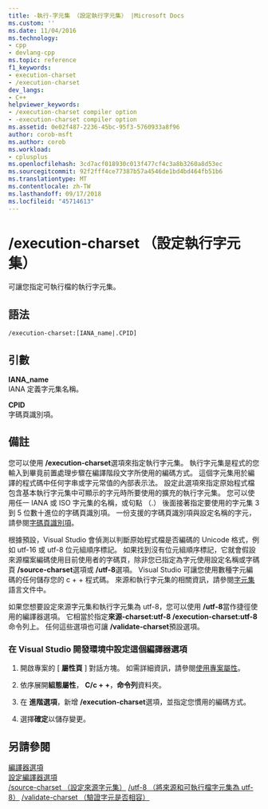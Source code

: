 ```yaml
---
title: -執行-字元集 （設定執行字元集） |Microsoft Docs
ms.custom: ''
ms.date: 11/04/2016
ms.technology:
- cpp
- devlang-cpp
ms.topic: reference
f1_keywords:
- execution-charset
- /execution-charset
dev_langs:
- C++
helpviewer_keywords:
- /execution-charset compiler option
- -execution-charset compiler option
ms.assetid: 0e02f487-2236-45bc-95f3-5760933a8f96
author: corob-msft
ms.author: corob
ms.workload:
- cplusplus
ms.openlocfilehash: 3cd7acf018930c013f477cf4c3a8b3260a8d53ec
ms.sourcegitcommit: 92f2fff4ce77387b57a4546de1bd4bd464fb51b6
ms.translationtype: MT
ms.contentlocale: zh-TW
ms.lasthandoff: 09/17/2018
ms.locfileid: "45714613"
---
```

# <a name="execution-charset-set-execution-character-set"></a>/execution-charset （設定執行字元集）

可讓您指定可執行檔的執行字元集。

## <a name="syntax"></a>語法

```
/execution-charset:[IANA_name|.CPID]
```

## <a name="arguments"></a>引數

**IANA_name**<br/>
IANA 定義字元集名稱。

**CPID**<br/>
字碼頁識別項。

## <a name="remarks"></a>備註

您可以使用 **/execution-charset**選項來指定執行字元集。 執行字元集是程式的您輸入到畢竟前置處理步驟在編譯階段文字所使用的編碼方式。 這個字元集用於編譯的程式碼中任何字串或字元常值的內部表示法。 設定此選項來指定原始程式檔包含基本執行字元集中可顯示的字元時所要使用的擴充的執行字元集。 您可以使用任一 IANA 或 ISO 字元集的名稱，或句點 （.） 後面接著指定要使用的字元集 3 到 5 位數十進位的字碼頁識別項。 一份支援的字碼頁識別項與設定名稱的字元，請參閱[字碼頁識別項](/windows/desktop/Intl/code-page-identifiers)。

根據預設，Visual Studio 會偵測以判斷原始程式檔是否編碼的 Unicode 格式，例如 utf-16 或 utf-8 位元組順序標記。 如果找到沒有位元組順序標記，它就會假設來源檔案編碼使用目前使用者的字碼頁，除非您已指定為字元使用設定名稱或字碼頁 **/source-charset**選項或 **/utf-8**選項。 Visual Studio 可讓您使用數種字元編碼的任何儲存您的 c + + 程式碼。 來源和執行字元集的相關資訊，請參閱[字元集](../../cpp/character-sets.md)語言文件中。

如果您想要設定來源字元集和執行字元集為 utf-8，您可以使用 **/utf-8**當作捷徑使用的編譯器選項。 它相當於指定**來源-charset:utf-8 /execution-charset:utf-8**命令列上。 任何這些選項也可讓 **/validate-charset**預設選項。

### <a name="to-set-this-compiler-option-in-the-visual-studio-development-environment"></a>在 Visual Studio 開發環境中設定這個編譯器選項

1. 開啟專案的 [ **屬性頁** ] 對話方塊。 如需詳細資訊，請參閱[使用專案屬性](../../ide/working-with-project-properties.md)。

1. 依序展開**組態屬性**， **C/c + +**，**命令列**資料夾。

1. 在 **進階選項**，新增 **/execution-charset**選項，並指定您慣用的編碼方式。

1. 選擇**確定**以儲存變更。

## <a name="see-also"></a>另請參閱

[編譯器選項](../../build/reference/compiler-options.md)<br/>
[設定編譯器選項](../../build/reference/setting-compiler-options.md)<br/>
[/source-charset （設定來源字元集）](../../build/reference/source-charset-set-source-character-set.md)
[/utf-8 （將來源和可執行檔字元集為 utf-8）](../../build/reference/utf-8-set-source-and-executable-character-sets-to-utf-8.md)
[/validate-charset （驗證字元是否相容）](../../build/reference/validate-charset-validate-for-compatible-characters.md)
